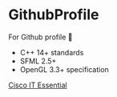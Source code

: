 # GithubProfile

For Github profile 🍌

* C++ 14+ standards
* SFML 2.5+
* OpenGL 3.3+ specification

[Cisco IT Essential](https://www.credly.com/badges/5d6df47b-e8b6-41c7-bf06-330a3589ec6a/public_url)
